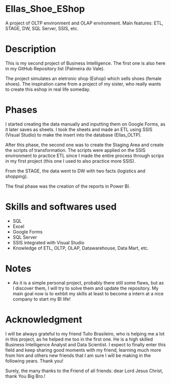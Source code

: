 # Ellas_Shoe_EShop
A project of OLTP environment and OLAP environment. Main features: ETL, STAGE, DW, SQL Server, SSIS, etc.

# Description

This is my second project of Business Intelligence. The first one is also here in my GitHub Repository list (Palmeira do Vale).

The project simulates an eletronic shop (Eshop) which sells shoes (female shoes). The inspiration came from a project of my sister, who really wants to create this eshop
in real life someday. 

# Phases

I started creating the data manually and inputting them on Google Forms, as it later saves as sheets. I took the sheets and made an ETL using SSIS (Visual Studio) to make the insert into the database (Ellas_OLTP).

After this phase, the second one was to create the Staging Area and create the scripts of transformation. The scripts were applied on the SSIS environment to practice ETL
since I made the entire process through scrips in my first project (this one I used to also practice more SSIS). 

From the STAGE, the data went to DW with two facts (logistics and shopping). 

The final phase was the creation of the reports in Power BI.

# Skills and softwares used

- SQL
- Excel
- Google Forms
- SQL Server
- SSIS integrated with Visual Studio
- Knowledge of ETL, OLTP, OLAP, Datawarehouse, Data Mart, etc.

# Notes

- As it is a simple personal project, probably there still some flaws, but as I discover them, I will try to solve them and update the repository. My main goal now is to exhbit my skills at least to become a intern at a nice company to start my BI life! 

# Acknowledgment

I will be always grateful to my friend Tulio Brasileiro, who is helping me a lot in this project, as he helped me too in the first one. He is a high skilled Business Intelligence Analyst and Data Scientist. I expect to finally enter this field and keep sharing good moments with my friend, learning much more from him and others new friends that I am sure I will be making in the following years. Thank you!

Surely, the many thanks to the Friend of all friends: dear Lord Jesus Christ, thank You Big Bro.!
	



